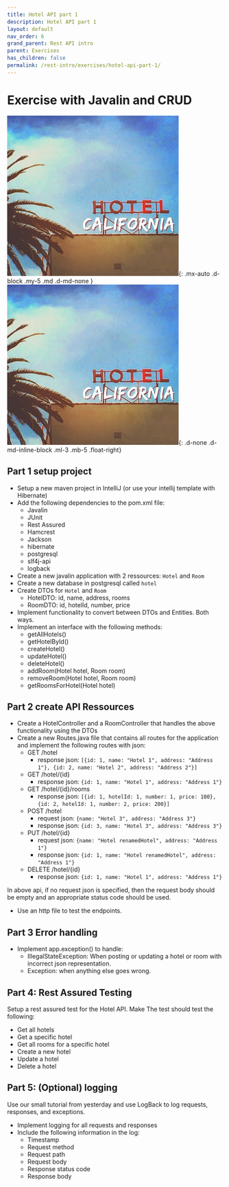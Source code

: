 ```yaml
---
title: Hotel API part 1
description: Hotel API part 1
layout: default
nav_order: 6
grand_parent: Rest API intro
parent: Exercises
has_children: false
permalink: /rest-intro/exercises/hotel-api-part-1/
---
```


# Exercise with Javalin and CRUD

![Hotel California](./images/hotel_california.jpeg){: .mx-auto .d-block .my-5 .md .d-md-none }
![Hotel California](./images/hotel_california.jpeg){: .d-none .d-md-inline-block .ml-3 .mb-5 .float-right}

## Part 1 setup project

- Setup a new maven project in IntelliJ (or use your intellij template with Hibernate)
- Add the following dependencies to the pom.xml file:
  - Javalin
  - JUnit
  - Rest Assured
  - Hamcrest
  - Jackson
  - hibernate
  - postgresql
  - slf4j-api
  - logback
- Create a new javalin application with 2 ressources: `Hotel`  and `Room`
- Create a new database in postgresql called `hotel`
- Create DTOs for `Hotel` and `Room`
  - HotelDTO: id, name, address, rooms
  - RoomDTO: id, hotelId, number, price
- Implement functionality to convert between DTOs and Entities. Both ways.
- Implement an interface with the following methods:
  - getAllHotels()
  - getHotelById()
  - createHotel()
  - updateHotel()
  - deleteHotel()
  - addRoom(Hotel hotel, Room room)
  - removeRoom(Hotel hotel, Room room)
  - getRoomsForHotel(Hotel hotel)

## Part 2 create API Ressources

- Create a HotelController and a RoomController that handles the above functionality using the DTOs
- Create a new Routes.java file that contains all routes for the application and implement the following routes with json:
  - GET /hotel
    - response json: `[{id: 1, name: "Hotel 1", address: "Address 1"}, {id: 2, name: "Hotel 2", address: "Address 2"}]`
  - GET /hotel/{id}
    - response json: `{id: 1, name: "Hotel 1", address: "Address 1"}`
  - GET /hotel/{id}/rooms
    - response json: `[{id: 1, hotelId: 1, number: 1, price: 100}, {id: 2, hotelId: 1, number: 2, price: 200}]`
  - POST /hotel
    - request json: `{name: "Hotel 3", address: "Address 3"}`
    - response json: `{id: 3, name: "Hotel 3", address: "Address 3"}`
  - PUT /hotel/{id}
    - request json: `{name: "Hotel renamedHotel", address: "Address 1"}`
    - response json: `{id: 1, name: "Hotel renamedHotel", address: "Address 1"}`
  - DELETE /hotel/{id}
    - response json: `{id: 1, name: "Hotel 1", address: "Address 1"}`

In above api, if no request json is specified, then the request body should be empty and an appropriate status code should be used.

- Use an http file to test the endpoints.

## Part 3 Error handling

- Implement app.exception() to handle:
  - IllegalStateException: When posting or updating a hotel or room with incorrect json representation.
  - Exception: when anything else goes wrong.

## Part 4: Rest Assured Testing
Setup a rest assured test for the Hotel API. Make The test should test the following:
- Get all hotels
- Get a specific hotel
- Get all rooms for a specific hotel
- Create a new hotel
- Update a hotel
- Delete a hotel

## Part 5: (Optional) logging

Use our small tutorial from yesterday and use LogBack to log requests, responses, and exceptions.

- Implement logging for all requests and responses
- Include the following information in the log:
  - Timestamp
  - Request method
  - Request path
  - Request body
  - Response status code
  - Response body